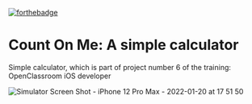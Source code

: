 [![forthebadge](https://forthebadge.com/images/badges/made-with-swift.svg)](https://forthebadge.com)
# Count On Me: A simple calculator

Simple calculator, which is part of project number 6 of the training: OpenClassroom iOS developer

![Simulator Screen Shot - iPhone 12 Pro Max - 2022-01-20 at 17 51 50](https://user-images.githubusercontent.com/88657406/150385656-a73dfd02-3f91-4c47-b070-f6b1334d023f.png)
